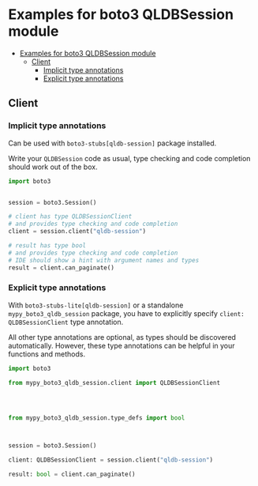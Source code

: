 <a id="examples-for-boto3-qldbsession-module"></a>

# Examples for boto3 QLDBSession module

- [Examples for boto3 QLDBSession module](#examples-for-boto3-qldbsession-module)
  - [Client](#client)
    - [Implicit type annotations](#implicit-type-annotations)
    - [Explicit type annotations](#explicit-type-annotations)

<a id="client"></a>

## Client

<a id="implicit-type-annotations"></a>

### Implicit type annotations

Can be used with `boto3-stubs[qldb-session]` package installed.

Write your `QLDBSession` code as usual, type checking and code completion
should work out of the box.

```python
import boto3


session = boto3.Session()

# client has type QLDBSessionClient
# and provides type checking and code completion
client = session.client("qldb-session")

# result has type bool
# and provides type checking and code completion
# IDE should show a hint with argument names and types
result = client.can_paginate()
```

<a id="explicit-type-annotations"></a>

### Explicit type annotations

With `boto3-stubs-lite[qldb-session]` or a standalone `mypy_boto3_qldb_session`
package, you have to explicitly specify `client: QLDBSessionClient` type
annotation.

All other type annotations are optional, as types should be discovered
automatically. However, these type annotations can be helpful in your functions
and methods.

```python
import boto3

from mypy_boto3_qldb_session.client import QLDBSessionClient




from mypy_boto3_qldb_session.type_defs import bool



session = boto3.Session()

client: QLDBSessionClient = session.client("qldb-session")

result: bool = client.can_paginate()
```
